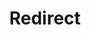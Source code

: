 ﻿---
layout: src/layouts/Redirect.astro
title: Redirect
redirect: https://octopus.com/docs/infrastructure/deployment-targets/linux/sudo-commands
pubDate:  2023-01-01
navSearch: false
navSitemap: false
navMenu: false
---
